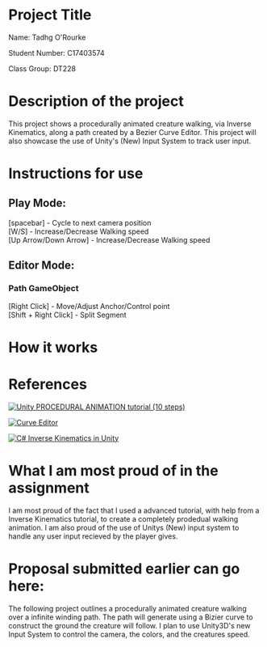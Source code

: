 # Project Title

Name: Tadhg O'Rourke

Student Number: C17403574

Class Group: DT228

# Description of the project

This project shows a procedurally animated creature walking, via Inverse Kinematics, along a path created by a Bezier Curve Editor. This project will also showcase the use of Unity's (New) Input System to track user input.   

# Instructions for use

## Play Mode:
  [spacebar] - Cycle to next camera position <br/>
  [W/S] - Increase/Decrease Walking speed <br/>
  [Up Arrow/Down Arrow] - Increase/Decrease Walking speed <br/>
  
## Editor Mode:
  ### Path GameObject
  [Right Click] - Move/Adjust Anchor/Control point <br/>
  [Shift + Right Click] - Split Segment <br/>

# How it works

# References

[![Unity PROCEDURAL ANIMATION tutorial (10 steps)](http://i3.ytimg.com/vi/e6Gjhr1IP6w/hqdefault.jpg)](https://www.youtube.com/watch?v=e6Gjhr1IP6w&ab_channel=Codeer)

[![Curve Editor](http://i3.ytimg.com/vi/RF04Fi9OCPc/hqdefault.jpg)](https://www.youtube.com/playlist?list=PLFt_AvWsXl0d8aDaovNztYf6iTChHzrHP)

[![C# Inverse Kinematics in Unity](http://i3.ytimg.com/vi/qqOAzn05fvk/hqdefault.jpg)](https://www.youtube.com/watch?v=qqOAzn05fvk&t=559s&ab_channel=DitzelGames)

# What I am most proud of in the assignment

I am most proud of the fact that I used a advanced tutorial, with help from a Inverse Kinematics tutorial, to create a completely prodedual walking animation. I am also proud of the use of Unitys (New) input system to handle any user input recieved by the player gives. 

# Proposal submitted earlier can go here:

The following project outlines a procedurally animated creature walking over a infinite winding path. The path will generate using a Bizier curve to construct the ground the creature will follow. I plan to use Unity3D's new Input System to control the camera, the colors, and the creatures speed. 
